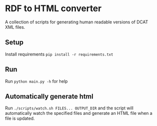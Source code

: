 # RDF to HTML converter

A collection of scripts for generating human readable versions of DCAT XML
files.

## Setup
Install requirements `pip install -r requirements.txt`

## Run
Run `python main.py -h` for help

## Automatically generate html
Run `./scripts/watch.sh FILES... OUTPUT_DIR` and the script will automatically
watch the specified files and generate an HTML file when a file is updated.
